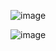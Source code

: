 ![image](https://github.com/user-attachments/assets/3888d60c-fb29-462d-ac00-f23166ffe669)

![image](https://github.com/user-attachments/assets/d48bbd8b-2114-44b6-8476-8dfd78069d07)
